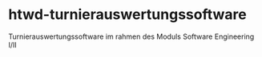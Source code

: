 # htwd-turnierauswertungssoftware
Turnierauswertungssoftware im rahmen des Moduls Software Engineering I/II
